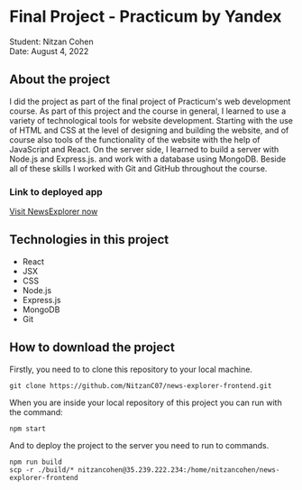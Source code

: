 # Final Project - Practicum by Yandex
Student: Nitzan Cohen\
Date: August 4, 2022

## About the project
I did the project as part of the final project of Practicum's web development course. As part of this project and the course in general, I learned to use a variety of technological tools for website development. Starting with the use of HTML and CSS at the level of designing and building the website, and of course also tools of the functionality of the website with the help of JavaScript and React. On the server side, I learned to build a server with Node.js and Express.js. and work with a database using MongoDB. Beside all of these skills I worked with Git and GitHub throughout the course.

### Link to deployed app
[Visit NewsExplorer now](https://www.nitzan-fp.students.nomoredomainssbs.ru)

## Technologies in this project
* React
* JSX
* CSS
* Node.js
* Express.js
* MongoDB
* Git

## How to download the project
Firstly, you need to to clone this repository to your local machine.
```
git clone https://github.com/NitzanC07/news-explorer-frontend.git
```
When you are inside your local repository of this project you can run with the command:
```
npm start
```
And to deploy the project to the server you need to run to commands.
```
npm run build
scp -r ./build/* nitzancohen@35.239.222.234:/home/nitzancohen/news-explorer-frontend
```

